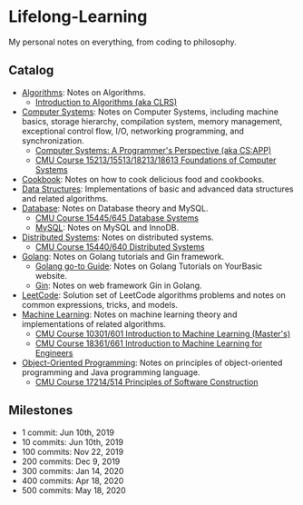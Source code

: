 # Lifelong-Learning

My personal notes on everything, from coding to philosophy.

## Catalog

* [Algorithms](./Algorithms/): Notes on Algorithms.
  * [Introduction to Algorithms (aka CLRS)](./CLRS/Algorithms/)
* [Computer Systems](./Computer-Systems/): Notes on Computer Systems, including machine basics, storage hierarchy, compilation system, memory management, exceptional control flow, I/O, networking programming, and synchronization.
  * [Computer Systems: A Programmer's Perspective (aka CS:APP)](./Computer-Systems/CSAPP/)
  * [CMU Course 15213/15513/18213/18613 Foundations of Computer Systems](./Computer-Systems/cmu-18613/)
* [Cookbook](./Cookbook/): Notes on how to cook delicious food and cookbooks.
* [Data Structures](./Data-Structures/): Implementations of basic and advanced data structures and related algorithms.
* [Database](./Database/): Notes on Database theory and MySQL.
  * [CMU Course 15445/645 Database Systems](./Database/cmu-15645/)
  * [MySQL](./Database/MySQL/): Notes on MySQL and InnoDB.
* [Distributed Systems](./Distributed-Systems/): Notes on distributed systems.
  * [CMU Course 15440/640 Distributed Systems](./Distributed-Systems/cmu-15640/)
* [Golang](./Golang/): Notes on Golang tutorials and Gin framework.
  * [Golang go-to Guide](./Golang/Go-go-to-Guide/): Notes on Golang Tutorials on YourBasic website.
  * [Gin](./Golang/Gin): Notes on web framework Gin in Golang.
* [LeetCode](./LeetCode/): Solution set of LeetCode algorithms problems and notes on common expressions, tricks, and models.
* [Machine Learning](./Machine-Learning/): Notes on machine learning theory and implementations of related algorithms.
  * [CMU Course 10301/601 Introduction to Machine Learning (Master's)](./Machine-Learning/cmu-10601/)
  * [CMU Course 18361/661 Introduction to Machine Learning for Engineers](./Machine-Learning/cmu-18661/)
* [Object-Oriented Programming](./Object-Oriented-Programming/): Notes on principles of object-oriented programming and Java programming language.
  * [CMU Course 17214/514 Principles of Software Construction](./Object-Oriented-Programming/cmu-17514/)

## Milestones

* 1 commit: Jun 10th, 2019
* 10 commits: Jun 10th, 2019
* 100 commits: Nov 22, 2019
* 200 commits: Dec 9, 2019
* 300 commits: Jan 14, 2020
* 400 commits: Apr 18, 2020
* 500 commits: May 18, 2020

